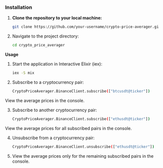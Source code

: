 ### Installation

1. **Clone the repository to your local machine:**

   ```bash
   git clone https://github.com/your-username/crypto-price-averager.git
   ```

2. Navigate to the project directory:

   ```bash
   cd crypto_price_averager
   ```

**Usage**
1. Start the application in Interactive Elixir (iex):

   ```bash
   iex -S mix
   ```

2. Subscribe to a cryptocurrency pair:

   ```bash
   CryptoPriceAverager.BinanceClient.subscribe(["btcusdt@ticker"])
   ```

View the average prices in the console.

3. Subscribe to another cryptocurrency pair:

   ```bash
   CryptoPriceAverager.BinanceClient.subscribe(["ethusdt@ticker"])
   ```

View the average prices for all subscribed pairs in the console.

4. Unsubscribe from a cryptocurrency pair:

   ```bash
   CryptoPriceAverager.BinanceClient.unsubscribe(["ethusdt@ticker"])
   ```

5. View the average prices only for the remaining subscribed pairs in the console.